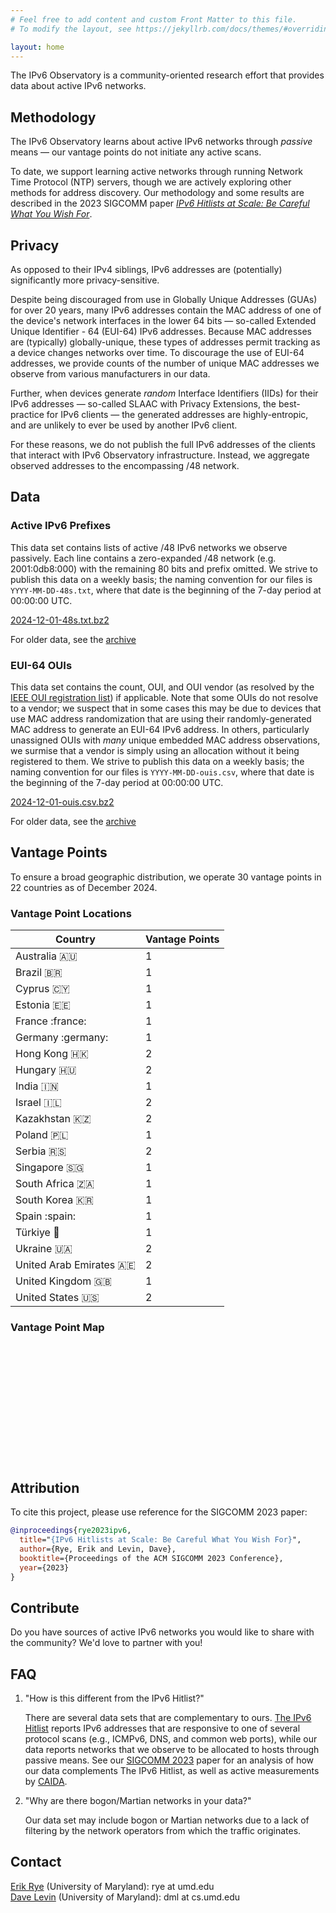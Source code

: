 ```yaml
---
# Feel free to add content and custom Front Matter to this file.
# To modify the layout, see https://jekyllrb.com/docs/themes/#overriding-theme-defaults

layout: home
---
```



The IPv6 Observatory is a community-oriented research effort that provides data
about active IPv6 networks. 

## Methodology

The IPv6 Observatory learns about active IPv6 networks through *passive* means
&mdash; our vantage points do not initiate any active scans.

To date, we support learning active networks through running Network Time
Protocol (NTP) servers, though we are actively exploring other methods for
address discovery. Our methodology and some results are described in the 2023
SIGCOMM paper [*IPv6 Hitlists at Scale: Be Careful What You Wish
For*](https://dl.acm.org/doi/pdf/10.1145/3603269.3604829).

## Privacy

As opposed to their IPv4 siblings, IPv6 addresses are (potentially)
significantly more privacy-sensitive.

Despite being discouraged from use in Globally Unique Addresses (GUAs) for over
20 years, many IPv6 addresses contain the MAC address of one of the device's
network interfaces in the lower 64 bits &mdash; so-called
Extended Unique Identifier - 64 (EUI-64) IPv6 addresses.  Because MAC addresses
are (typically) globally-unique, these types of addresses
permit tracking as a device changes networks over time. To discourage the use of
EUI-64 addresses, we provide counts of the number of unique MAC addresses we
observe from various manufacturers in our data.

Further, when devices generate *random* Interface Identifiers (IIDs) for their
IPv6 addresses &mdash; so-called SLAAC with Privacy Extensions, the
best-practice for IPv6 clients &mdash; the generated addresses are
highly-entropic, and are unlikely to ever be used by another IPv6 client.

For these reasons, we do not publish the full IPv6 addresses of the clients that
interact with IPv6 Observatory infrastructure. Instead, we aggregate observed
addresses to the encompassing /48 network.

## Data

### Active IPv6 Prefixes

This data set contains lists of active /48 IPv6 networks we observe passively.
Each line contains a zero-expanded /48 network (e.g. 2001:0db8:000) with the
remaining 80 bits and prefix omitted.  We strive to publish this data on a
weekly basis; the naming convention for our files is `YYYY-MM-DD-48s.txt`, where
that date is the beginning of the 7-day period at 00:00:00 UTC.

[2024-12-01-48s.txt.bz2](https://data.ipv6observatory.org/data/prefixes/2024-12-01-48s.txt.bz2)

For older data, see the [archive](https://data.ipv6observatory.org/data/prefixes/)

### EUI-64 OUIs

This data set contains the count, OUI, and OUI vendor (as resolved by the [IEEE
OUI registration list](https://standards-oui.ieee.org/oui.txt)) if applicable.
Note that some OUIs do not resolve to a vendor; we suspect that in some cases
this may be due to devices that use MAC address randomization that are using
their randomly-generated MAC address to generate an EUI-64 IPv6 address. In
others, particularly unassigned OUIs with *many* unique embedded MAC address
observations, we surmise that a vendor is simply using an allocation without it
being registered to them.  We strive to publish this data on a weekly basis; the
naming convention for our files is `YYYY-MM-DD-ouis.csv`, where that date is the
beginning of the 7-day period at 00:00:00 UTC. 

[2024-12-01-ouis.csv.bz2](https://ipv6observatory.org/data/ouis/2024-12-01-ouis.csv.bz2)

For older data, see the [archive](https://data.ipv6observatory.org/data/ouis/)

## Vantage Points

To ensure a broad geographic distribution, we operate 30 vantage points in 22
countries as of December 2024.

### Vantage Point Locations 

| Country          | Vantage Points |
|------------------|----------------|
|  Australia :australia: |  1  | 
|  Brazil :brazil: | 1              |
|  Cyprus :cyprus: | 1              |
|  Estonia :estonia: | 1              |
|  France :france: | 1              |
|  Germany :germany: | 1              |
|  Hong Kong :hong_kong: | 2              |
|  Hungary :hungary: | 2              |
|  India :india: | 1              |
|  Israel :israel: | 2              |
|  Kazakhstan :kazakhstan: | 2              |
|  Poland :poland: | 1              |
|  Serbia :serbia: | 2              |
|  Singapore :singapore: | 1              |
|  South Africa :south_africa: | 1              |
|  South Korea :kr: | 1              |
|  Spain :spain: | 1              |
|  Türkiye :turkey: | 1              |
|  Ukraine :ukraine: | 2              |
|  United Arab Emirates :united_arab_emirates: | 2              |
|  United Kingdom :uk: | 1              |
|  United States :us: | 2              |

### Vantage Point Map

<!-- Code from d3-graph-gallery.com -->
<meta charset="utf-8">

<!-- Load d3.js -->
<script src="https://d3js.org/d3.v4.js"></script>
<script src="https://d3js.org/d3-scale-chromatic.v1.min.js"></script>
<script src="https://d3js.org/d3-geo-projection.v2.min.js"></script>

<!-- Create an element where the map will take place -->
<svg id="world-vp-map" width="800" height="300"></svg>

<script>

// The svg
var svg = d3.select("svg"),
  width = +svg.attr("width"),
  height = +svg.attr("height");

// Map and projection
var path = d3.geoPath();
var projection = d3.geoMercator()
  .scale(70)
  .center([0,20])
  .translate([width / 2, height / 2]);

// Data and color scale
var data = d3.map();
var colorScale = d3.scaleThreshold()
  .domain([1, 2, 3])
  .range(d3.schemeGreens[3]);

// Load external data and boot
d3.queue()
  .defer(d3.json, "https://ipv6observatory.org/vps/world.geojson")
  .defer(d3.csv, "https://ipv6observatory.org/vps/world_vps.csv", function(d) { data.set(d.code, +d.pop); })
  .await(ready);

function ready(error, topo) {

  // Create a tooltip element
  var tooltip = d3.select("body").append("div")
    .attr("class", "tooltip")
    .style("position", "absolute")
    .style("visibility", "hidden")
    .style("background", "white")
    .style("padding", "5px")
    .style("border", "1px solid #ccc")
    .style("border-radius", "4px")
    .style("box-shadow", "0 0 10px rgba(0, 0, 0, 0.1)");

  let mouseOver = function(d) {
 
     tooltip.style("visibility", "visible")
      .html(d.properties.name + "<br>VPs: " + (data.get(d.id) || 0).toLocaleString());

    d3.selectAll(".Country")
      .transition()
      .duration(200)
      .style("opacity", .5)
  }

  let mouseLeave = function(d) {
    tooltip.style("visibility", "hidden");

    d3.selectAll(".Country")
      .transition()
      .duration(200)
      .style("opacity", .8)
  }

  // Draw the map
  svg.append("g")
    .selectAll("path")
    .data(topo.features)
    .enter()
    .append("path")
      // draw each country
      .attr("d", d3.geoPath()
        .projection(projection)
      )
      // set the color of each country
      .attr("fill", function (d) {
        d.total = data.get(d.id) || 0;
        return colorScale(d.total);
      })
      .style("stroke", "transparent")
      .attr("class", function(d){ return "Country" } )
      .style("opacity", .8)
      .on("mouseover", mouseOver )
      .on("mouseleave", mouseLeave )
    }

</script>

## Attribution

To cite this project, please use reference for the SIGCOMM 2023 paper:

```bibtex
@inproceedings{rye2023ipv6,
  title="{IPv6 Hitlists at Scale: Be Careful What You Wish For}",
  author={Rye, Erik and Levin, Dave},
  booktitle={Proceedings of the ACM SIGCOMM 2023 Conference},
  year={2023}
}
```

## Contribute

Do you have sources of active IPv6 networks you would like to share with the
community? We'd love to partner with you! 

## FAQ

1. "How is this different from the IPv6 Hitlist?"

    There are several data sets that are complementary to ours.  [The IPv6
    Hitlist](https://ipv6hitlist.github.io/) reports IPv6 addresses that are
    responsive to one of several protocol scans (e.g., ICMPv6, DNS, and common web
    ports), while our data reports networks that we observe to be allocated to hosts
    through passive means. See our [SIGCOMM
    2023](https://dl.acm.org/doi/pdf/10.1145/3603269.3604829) paper for an analysis
    of how our data complements The IPv6 Hitlist, as well as active measurements
    by [CAIDA](https://www.caida.org/).

2. "Why are there bogon/Martian networks in your data?"

    Our data set may include bogon or Martian networks due to a lack of
    filtering by the network operators from which the traffic originates.

## Contact

[Erik Rye](https://erikrye.com) (University of Maryland): rye at umd.edu<br>
[Dave Levin](https://www.cs.umd.edu/~dml) (University of Maryland): dml at cs.umd.edu
